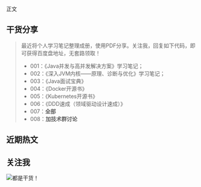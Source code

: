 
正文




## 干货分享

> 最近将个人学习笔记整理成册，使用PDF分享。关注我，回复如下代码，即可获得百度盘地址，无套路领取！
>
> - 001：《Java并发与高并发解决方案》学习笔记；
> - 002：《深入JVM内核——原理、诊断与优化》学习笔记；
> - 003：《Java面试宝典》
> - 004：《Docker开源书》
> - 005：《Kubernetes开源书》
> - 006：《DDD速成（领域驱动设计速成）》
> - 007：**全部**
> - 008：**加技术群讨论**



## 近期热文




## 关注我

![都是干货！](http://www.itmuch.com/images/miniapp/wx-xcx.png)